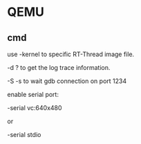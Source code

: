 # QEMU #

## cmd ##
use -kernel to specific RT-Thread image file. 

-d ? to get the log trace information. 

-S -s to wait gdb connection on port 1234

enable serial port:

-serial vc:640x480

or 

-serial stdio
